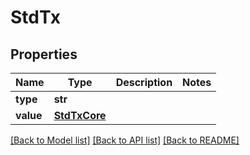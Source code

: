# StdTx

## Properties
Name | Type | Description | Notes
------------ | ------------- | ------------- | -------------
**type** | **str** |  | 
**value** | [**StdTxCore**](StdTxCore.md) |  | 

[[Back to Model list]](../README.md#documentation-for-models) [[Back to API list]](../README.md#documentation-for-api-endpoints) [[Back to README]](../README.md)


